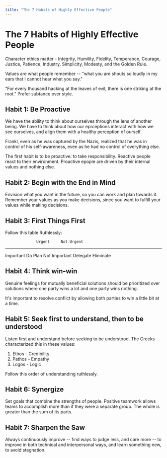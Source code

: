 ```yaml
---
title: "The 7 Habits of Highly Effective People"
---
```


# The 7 Habits of Highly Effective People

Character ethics matter - Integrity, Humility, Fidelity, Temperance,
Courage, Justice, Patience, Industry, Simplicity, Modesty, and the
Golden Rule.

Values are what people remember -- "what you are shouts so loudly in
my ears that I cannot hear what you say."

"For every thousand hacking at the leaves of evil, there is one
striking at the root." Prefer subtance over style.

## Habit 1: Be Proactive

We have the ability to think about ourselves through the lens of another
being. We have to think about how our eprceptions interact with how we
see ourselves, and align them with a healthy perception of ourself.

Frankl, even as he was captured by the Nazis, realized that he was in
control of his self-awareness, even as he had no control of everything
else.

The first habit is to be proactive: to take responsibility. Reactive
people react to their environment. Proactive epople are driven by their
internal values and nothing else.

## Habit 2: Begin with the End in Mind

Envision what you want in the future, so you can work and plan towards
it. Remember your values as you make decisions, since you want to
fulfill your values while making decisions.

## Habit 3: First Things First

Follow this table Ruthlessly:

                  Urgent     Not Urgent

---

Important Do Plan
Not Important Delegate Eliminate

## Habit 4: Think win-win

Genuine feelings for mutually beneficial solutions should be prioritized
over solutions where one party wins a lot and one party wins nothing.

It's important to resolve conflict by allowing both parties to win a
little bit at a time.

## Habit 5: Seek first to understand, then to be understood

Listen first and understand before seeking to be understood. The Greeks
characterized this in these values:

1.  Ethos - Credibility
2.  Pathos - Empathy
3.  Logos - Logic

Follow this order of understanding ruthlessly.

## Habit 6: Synergize

Set goals that combine the strengths of people. Positive teamwork allows
teams to accomplish more than if they were a separate group. The whole
is greater than the sum of its parts.

## Habit 7: Sharpen the Saw

Always continuously improve -- find ways to judge less, and care more
-- to improve in both technical and interpersonal ways, and learn
something new, to avoid stagnation.
